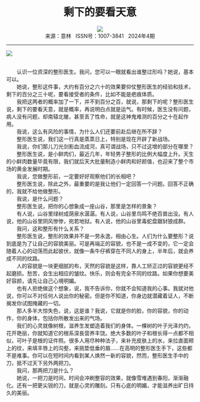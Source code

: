 # <center>剩下的要看天意</center> 

<div align=center><img src="http://fslib.vip.qikan.cn/img.ashx?key=%d7%f7%d5%df%a3%ba%b1%cf%ca%e7%c3%f4"></div> 

<center>来源：意林   ISSN号：1007-3841   2024年4期</center> 


* * *


![](http://img.resource.qikan.cn/markvip/qkimages/yili/yili202404/yili20240405-1-l.jpg)

  
<br>　　认识一位资深的整形医生。我问，您可以一眼就看出谁整过形吗？她说，基本可以。  
　　她说，整形这件事，大约有百分之六十的效果要仰仗整形医生的经验和技术，剩下的百分之三十呢，要看接受者的条件，比如不能是疤痕体质。  
　　我把这两者的概率加了一下，并不到百分之百，就说，那剩下的呢？整形医生说，剩下的要看天意，就是概率，再说明白点就是运气。有时候，医生没有问题，病人没有问题，却南辕北辙，甚至丢了性命，就是这神鬼难测的百分之十在起作用。  
　　我说，这么有风险的事情，为什么人们还要前赴后继在所不辞？  
　　整形医生说，我们这一行真是蒸蒸日上，特别是现在开辟了新战场。  
　　我说，你们那儿刀光剑影血流成河，真可谓战场，只不过这增的部分在哪里？  
　　整形医生说，是小鲜肉们，最近几年，年轻男子整形的比例大幅度上升。天生的小鲜肉数量毕竟有限，我们就后天大批量制造小鲜肉和好颜值，也迎来了整个市场的黄金发展时期。  
　　我说，您做整形前，一定要好好观察他们的长相吧？  
　　整形医生说，除此之外，最重要的是我让他们一定回答一个问题。回答不正确的，我就不给他做整形。  
　　我说，是什么问题？  
　　整形医生说，把你的心想象成一座山谷，那里是怎样的景象？  
　　有人说，山谷里绿树成荫泉水潺潺。有人说，山谷里鸟鸣不绝百兽出没。有人说，他的山谷里阴风惨惨，宛若地狱。有人说，他的山谷里毒蛇盘踞豺狼成群。  
　　我问，这和整形有什么关系？  
　　整形医生说，整形的效果并不是一劳永逸，相由心生。人们为什么要整形？说到底是为了让自己的容貌美丽。可是再端正的容貌，也不是一成不变的，它一定会随着人心的动荡而此起彼伏，就像一条牛仔裤穿在不同人的身上，半年后，就会养成不同的纹路。  
　　人的容貌是一块更细腻的布，天然的容貌是这样，靠人工矫正过的容貌更经不起磨损。愁苦，会生出相应的皱纹。快乐，则会有完全不同的纹路。如果你想要美好容颜，请先让自己心境明媚。  
　　也有人拒绝做这个想象，说，我不告诉你，你就不会知道我的心事。我就对他说，你可以不对任何人说出你的秘密。但是你不知道，你身边就潜藏着证人，不断揭发你试图掩藏的一切。  
　　那人多半大惊失色，说，这是谁？我说，它就是你的脸，你的容貌，你的动作，你的身体，包括你所散发出来的气场。  
　　我们的心灵就像树根，滋养生发塑造着我们的身体。一棵树的叶子光泽灼灼，花开艳丽，你就知道它的根系深長营养丰饶。绝大多数的叶子和根长得一点都不相似，可叶子是根的证件照。很多人用尽种种法子，来补充皮肤上的水，来拉直面颊上的纹，来填丰唇上的沟壑，来挑垫低垂的眉……在高明的整形医生手下，这些都不是难事。你可以在短时间内看到某人焕然一新的容貌，然而，整形医生手中的刀，抵不过天下另外两把刀。  
　　我问，那两把刀是什么？  
　　她说，一把刀是时间，时间会冲刷整容的效果，就像雪堆遇到春阳，渐渐融化。还有一把更尖锐的刀，就是心灵的雕刻。只有心底的明媚，才能滋养出旷日持久的美丽。
